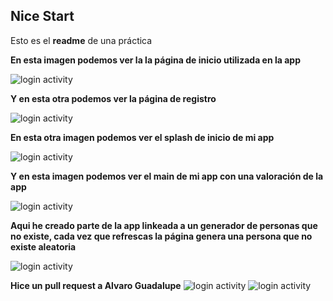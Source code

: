## Nice Start

Esto es el  **readme** de una práctica


**En esta imagen podemos ver la la página de inicio utilizada en la app**

![login activity](app/img/inicio.png)



**Y en esta otra podemos ver la página de registro**


![login activity](app/img/registro.png)


**En esta otra imagen podemos ver el splash de inicio de mi app**

![login activity](app/img/Splash.png)

**Y en esta imagen podemos ver el main de mi app con una valoración de la app**

![login activity](app/img/Main.png)

**Aqui he creado parte de la app linkeada a un generador de personas que no existe,
cada vez que refrescas la página genera una persona que no existe aleatoria**

![login activity](app/img/Nopeople.png)


**Hice un pull request a Alvaro Guadalupe**
![login activity](app/img/pullrequest.png)
![login activity](app/img/merge.png)